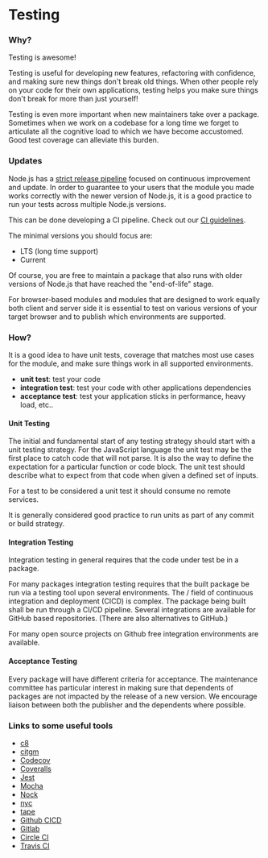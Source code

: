 # Testing

### Why?
Testing is awesome!

Testing is useful for developing new features, refactoring with confidence, and making sure new things don't break old things. When other people rely on your code for their own applications, testing helps you make sure things don't break for more than just yourself!

Testing is even more important when new maintainers take over a package. Sometimes when we work on a codebase for a long time we forget to articulate all the cognitive load to which we have become accustomed. Good test coverage can alleviate this burden.

### Updates
Node.js has a [strict release pipeline](https://nodejs.org/en/about/releases/) focused on continuous improvement and update. In order to guarantee to your users that the module you made works correctly with the newer version of Node.js, it is a good practice to run your tests across multiple Node.js versions.

This can be done developing a CI pipeline. Check out our [CI guidelines](https://github.com/nodejs/package-maintenance/blob/master/README.md).

The minimal versions you should focus are:
* LTS (long time support)
* Current

Of course, you are free to maintain a package that also runs with older versions of Node.js that have reached the "end-of-life" stage.

For browser-based modules and modules that are designed to work equally both client and server side it is essential to test on various 
versions of your target browser and to publish which environments are supported.

### How?
It is a good idea to have unit tests, coverage that matches most use cases for the module, and make sure things work in all supported environments.

* **unit test**: test your code
* **integration test**: test your code with other applications dependencies
* **acceptance test**: test your application sticks in performance, heavy load, etc..

#### Unit Testing
The initial and fundamental start of any testing strategy should start with a unit testing strategy. For the JavaScript language
the unit test may be the first place to catch code that will not parse. It is also the way to define the expectation for a particular
function or code block. The unit test should describe what to expect from that code when given a defined set of inputs.

For a test to be considered a unit test it should consume no remote services.

It is generally considered good practice to run units as part of any commit or build strategy.

#### Integration Testing
Integration testing in general requires that the code under test be in a package.

For many packages integration testing requires that the built package be run via a testing tool upon several environments. The /
field of continuous integration and deployment (CICD) is complex. The package being built shall be run through
a CI/CD pipeline. Several integrations are available for GitHub based repositories. (There are also alternatives to GitHub.)

For many open source projects on Github free integration environments are available.

#### Acceptance Testing
Every package will have different criteria for acceptance. The maintenance committee has particular interest in making sure
that dependents of packages are not impacted by the release of a new version. We encourage liaison between both the
publisher and the dependents where possible.

### Links to some useful tools

* [c8](https://www.npmjs.com/package/c8)
* [citgm](https://www.npmjs.com/package/citgm)
* [Codecov](https://www.npmjs.com/package/codecov)
* [Coveralls](https://www.npmjs.com/package/coveralls)
* [Jest](https://www.npmjs.com/package/jest)
* [Mocha](https://www.npmjs.com/package/mocha)
* [Nock](https://www.npmjs.com/package/nock)
* [nyc](https://www.npmjs.com/package/nyc)
* [tape](https://www.npmjs.com/package/tape)
* [Github CICD](https://docs.github.com/en/actions/building-and-testing-code-with-continuous-integration/about-continuous-integration)
* [Gitlab](https://about.gitlab.com/)
* [Circle CI](https://circleci.com/product/)
* [Travis CI](https://travis-ci.com/)
